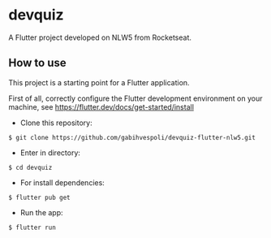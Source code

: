 # devquiz

A Flutter project developed on NLW5 from Rocketseat.

## How to use

This project is a starting point for a Flutter application.

First of all, correctly configure the Flutter development environment
on your machine, see https://flutter.dev/docs/get-started/install

- Clone this repository:

```
$ git clone https://github.com/gabihvespoli/devquiz-flutter-nlw5.git
```

- Enter in directory:

```
$ cd devquiz
```

- For install dependencies:

```
$ flutter pub get
```

- Run the app:

```
$ flutter run
```
